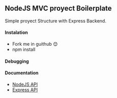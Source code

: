 ## NodeJS MVC proyect Boilerplate

Simple proyect Structure with Express Backend.
 

#### Instalation
- Fork me in guithub :blush:
- npm install

#### Debugging
#### Documentation
- [NodeJS API](https://nodejs.org/api/)
- [Express API](http://expressjs.com/4x/api.html)